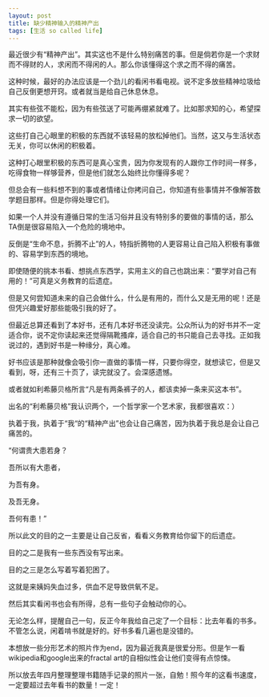 ```yaml
---
layout: post
title: 缺少精神输入的精神产出
tags: [生活 so called life]
---
```


最近很少有“精神产出”。其实这也不是什么特别痛苦的事。但是倘若你是一个求财而不得财的人，求闲而不得闲的人。那么你该懂得这个求之而不得的痛苦。

这种时候，最好的办法应该是一个劲儿的看闲书看电视。说不定多放些精神垃圾给自己反倒更想开窍。或者就当是给自己休息休息。

其实有些弦不能松，因为有些弦送了可能再绷紧就难了。比如那求知的心，希望探求一切的欲望。

这些打自己心眼里的积极的东西就不该轻易的放松掉他们。当然，这又与生活状态无关，你可以休闲的积极着。

这种打心眼里积极的东西可是真心宝贵，因为你发现有的人跟你工作时间一样多，吃得食物一样够营养，但是他们就怎么始终比你懂得多呢？

但总会有一些料想不到的事或者情绪让你拷问自己，你知道有些事情并不像解答数学题目那样。但是你得处理它们。

如果一个人并没有遵循日常的生活习俗并且没有特别多的要做的事情的话，那么TA倒是很容易陷入一个危险的境地中。

反倒是“生命不息，折腾不止”的人，特指折腾物的人更容易让自己陷入积极有事做的、容易学到东西的境地。

即使随便的挑本书看、想挑点东西学，实用主义的自己也跳出来：“要学对自己有用的！”可真是义务教育的后遗症。

但是又何尝知道未来的自己会做什么，什么是有用的，而什么又是无用的呢！还是但凭兴趣爱好那些能吸引我的好了。

但最近总算还看到了本好书，还有几本好书还没读完。公众所认为的好书并不一定适合你，说不定你读起来还觉得隔靴搔痒，适合自己的书只能自己去寻找。正如我说过的，遇到好书是一种缘分，真心难。

好书应该是那种就像会吸引你一直做的事情一样，只要你得空，就想读它，但是又看到，呀，还有三十页了，读完就没了。会深感遗憾。

或者就如利希藤贝格所言“凡是有两条裤子的人，都该卖掉一条来买这本书”。

出名的“利希藤贝格”我认识两个，一个哲学家一个艺术家，我都很喜欢：）

执着于我，执着于“我“的“精神产出”也会让自己痛苦，因为执着于我总是会让自己痛苦的。

“何谓贵大患若身？

吾所以有大患者，

为吾有身。

及吾无身。

吾何有患！”

所以此文的目的之一主要是让自己反省，看看义务教育给你留下的后遗症。

目的之二是我有一些东西没有写出来。

目的之三是怎么写着写着犯困了。

这就是来姨妈失血过多，供血不足导致供氧不足。

然后其实看闲书也会有所得，总有一些句子会触动你的心。

无论怎么样，提醒自己一句，反正今年我给自己定了一个目标：比去年看的书多。不管怎么说，闲着啃书就是好的。好书多看几遍也是没错的。

本想放一些分形艺术的照片作为end，因为最近我真是很爱分形。但是乍一看wikipedia和google出来的fractal art的自相似性会让他们变得有点惊悚。

所以放去年四月整理整理书籍随手记录的照片一张，自勉！照今年的这看书速度，一定要超过去年看书的数量！一定！
